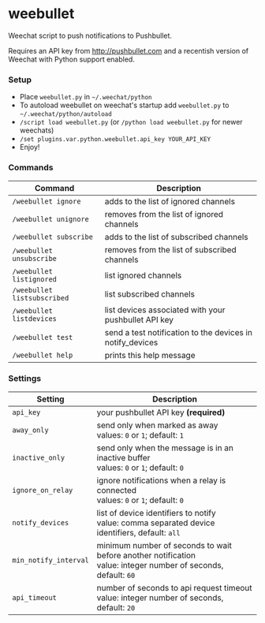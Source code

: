 # weebullet

Weechat script to push notifications to Pushbullet.

Requires an API key from http://pushbullet.com and a recentish version of Weechat with Python support enabled.

### Setup

- Place `weebullet.py` in `~/.weechat/python`
- To autoload weebullet on weechat's startup add `weebullet.py` to `~/.weechat/python/autoload`
- `/script load weebullet.py` (or `/python load weebullet.py` for newer weechats)
- `/set plugins.var.python.weebullet.api_key YOUR_API_KEY`
- Enjoy!

### Commands

| Command                     | Description |
|---|---|
| `/weebullet ignore`         | adds to the list of ignored channels |
| `/weebullet unignore`       | removes from the list of ignored channels |
| `/weebullet subscribe`      | adds to the list of subscribed channels |
| `/weebullet unsubscribe`    | removes from the list of subscribed channels |
| `/weebullet listignored`    | list ignored channels |
| `/weebullet listsubscribed` | list subscribed channels |
| `/weebullet listdevices`    | list devices associated with your pushbullet API key |
| `/weebullet test`           | send a test notification to the devices in notify_devices |
| `/weebullet help`           | prints this help message |

### Settings

| Setting             | Description |
|---|---|
| `api_key`             | your pushbullet API key **(required)** |
| `away_only`           | send only when marked as away<br>values: `0` or `1`; default: `1` |
| `inactive_only`       | send only when the message is in an inactive buffer<br>values: `0` or `1`; default: `0` |
| `ignore_on_relay`     | ignore notifications when a relay is connected<br>values: `0` or `1`; default: `0` |
| `notify_devices`      | list of device identifiers to notify<br>value: comma separated device identifiers, default: `all` |
| `min_notify_interval` | minimum number of seconds to wait before another notification<br>value: integer number of seconds, default: `60` |
| `api_timeout`         | number of seconds to api request timeout<br>value: integer number of seconds, default: `20` |

